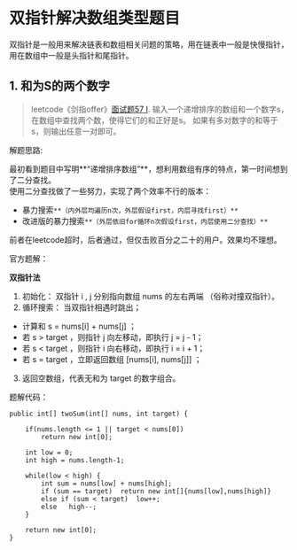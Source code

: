 # 双指针解决数组类型题目
双指针是一般用来解决链表和数组相关问题的策略，用在链表中一般是快慢指针，用在数组中一般是头指针和尾指针。

## 1. 和为S的两个数字
> leetcode《剑指offer》[面试题57 I](https://leetcode-cn.com/problems/he-wei-sde-liang-ge-shu-zi-lcof/submissions/).
> 输入一个递增排序的数组和一个数字s，在数组中查找两个数，使得它们的和正好是s。
> 如果有多对数字的和等于s，则输出任意一对即可。

解题思路:

最初看到题目中写明**“递增排序数组”**，想利用数组有序的特点，第一时间想到了二分查找。<br>
使用二分查找做了一些努力，实现了两个效率不行的版本：<br>
+ 暴力搜索`**（内外层均遍历n次，外层假设first，内层寻找first）**`
+ 改进版的暴力搜索`**（外层依旧for循环n次假设first，内层使用二分查找）**`

前者在leetcode超时，后者通过，但仅击败百分之二十的用户。效果均不理想。

官方题解：

**双指针法**

1. 初始化： 双指针 i , j 分别指向数组 nums 的左右两端 （俗称对撞双指针）。
2. 循环搜索： 当双指针相遇时跳出；
  + 计算和 s = nums[i] + nums[j] ；
  + 若 s > target ，则指针 j 向左移动，即执行 j = j - 1；
  + 若 s < target ，则指针 i 向右移动，即执行 i = i + 1；
  + 若 s = target ，立即返回数组 [nums[i], nums[j]] ；
3. 返回空数组，代表无和为 target 的数字组合。

题解代码：

    public int[] twoSum(int[] nums, int target) { 
        
        if(nums.length <= 1 || target < nums[0])
            return new int[0];
        
        int low = 0;
        int high = nums.length-1;

        while(low < high) {
            int sum = nums[low] + nums[high];
            if (sum == target)  return new int[]{nums[low],nums[high]}
            else if (sum < target)  low++;
            else   high--;
        }
        
        return new int[0];
    }



